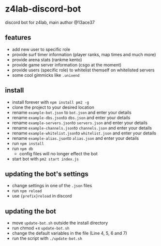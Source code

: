 # z4lab-discord-bot
discord bot for z4lab, main author @13ace37

## features
-   add new user to specific role
-   provide surf timer information (player ranks, map times and much more)
-   provide arena stats (rankme kento)
-   provide game server information (csgo at the moment)
-   provide users (specific role) to whitelist themself on whitelisted servers
-   some cool gimmicks like `.unixend`

## install
-   install forever with `npm install pm2 -g`
-   clone the project to your desired location
-   rename `example-bot.json` to `bot.json` and enter your details
-   rename `example-dbs.json`to `dbs.json` and enter your details
-   rename `example-servers.json`to `servers.json` and enter your details
-   rename `example-channels.json`to `channels.json` and enter your details
-   rename `example-whitelist.json`to `whitelist.json` and enter your details
-   rename `example-alias.json`to `alias.json` and enter your details
-   run `npm install`
-   run `npm db`
    - config files will no longer effect the bot
-   start bot with `pm2 start index.js`

## updating the bot's settings
-   change settings in one of the `.json` files
-   run `npm reload`
-   use `{prefix}reload` in discord

## updating the bot
-   move `update-bot.sh` outside the install directory
-   run chmod +x `update-bot.sh`
-   change the default variables in the file (Line 4, 5, 6 and 7)
-   run the script with `./update-bot.sh`

